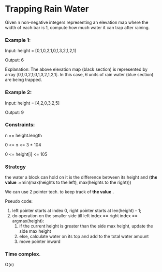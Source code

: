 # Trapping Rain Water

Given n non-negative integers representing an elevation map where the width of each bar is 1, compute how much water it can trap after raining.

 

### Example 1:


Input: height = [0,1,0,2,1,0,1,3,2,1,2,1]

Output: 6

Explanation: The above elevation map (black section) is represented by array [0,1,0,2,1,0,1,3,2,1,2,1]. In this case, 6 units of rain water (blue section) are being trapped.

### Example 2:

Input: height = [4,2,0,3,2,5]

Output: 9
 

### Constraints:

n == height.length

0 <= n <= 3 * 104

0 <= height[i] <= 105

### Strategy
the water a block can hold on it is the difference between its height and (**the value** :=min(max(heights to the left), max(heights to the right)))

We can use 2 pointer tech. to keep track of **the value** .

Pseudo code:
1. left pointer starts at index 0, right pointer starts at len(height) - 1;
2. do operation on the smaller side till left index == right index == argmax(height):
    1. if the current height is greater than the side max height, update the side max height
    2. else, calculate water on its top and add to the total water amount
    3. move pointer inward

### Time complex.
O(n)
